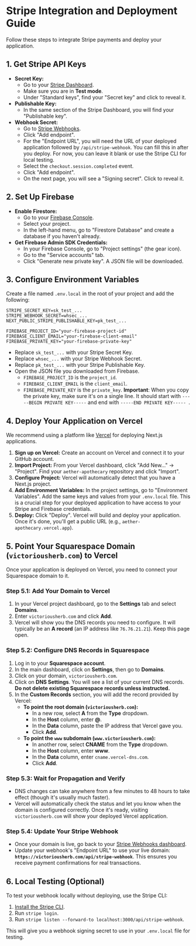 # Stripe Integration and Deployment Guide

Follow these steps to integrate Stripe payments and deploy your application.

## 1. Get Stripe API Keys

*   **Secret Key:**
    *   Go to your [Stripe Dashboard](https://dashboard.stripe.com/apikeys).
    *   Make sure you are in **Test mode**.
    *   Under "Standard keys", find your "Secret key" and click to reveal it.
*   **Publishable Key:**
    *   In the same section of the Stripe Dashboard, you will find your "Publishable key".
*   **Webhook Secret:**
    *   Go to [Stripe Webhooks](https://dashboard.stripe.com/webhooks).
    *   Click "Add endpoint".
    *   For the "Endpoint URL", you will need the URL of your deployed application followed by `/api/stripe-webhook`. You can fill this in after you deploy. For now, you can leave it blank or use the Stripe CLI for local testing.
    *   Select the `checkout.session.completed` event.
    *   Click "Add endpoint".
    *   On the next page, you will see a "Signing secret". Click to reveal it.

## 2. Set Up Firebase

*   **Enable Firestore:**
    *   Go to your [Firebase Console](https://console.firebase.google.com/).
    *   Select your project.
    *   In the left-hand menu, go to "Firestore Database" and create a database if you haven't already.
*   **Get Firebase Admin SDK Credentials:**
    *   In your Firebase Console, go to "Project settings" (the gear icon).
    *   Go to the "Service accounts" tab.
    *   Click "Generate new private key". A JSON file will be downloaded.

## 3. Configure Environment Variables

Create a file named `.env.local` in the root of your project and add the following:

```
STRIPE_SECRET_KEY=sk_test_...
STRIPE_WEBHOOK_SECRET=whsec_...
NEXT_PUBLIC_STRIPE_PUBLISHABLE_KEY=pk_test_...

FIREBASE_PROJECT_ID="your-firebase-project-id"
FIREBASE_CLIENT_EMAIL="your-firebase-client-email"
FIREBASE_PRIVATE_KEY="your-firebase-private-key"
```

*   Replace `sk_test_...` with your Stripe Secret Key.
*   Replace `whsec_...` with your Stripe Webhook Secret.
*   Replace `pk_test_...` with your Stripe Publishable Key.
*   Open the JSON file you downloaded from Firebase.
    *   `FIREBASE_PROJECT_ID` is the `project_id`.
    *   `FIREBASE_CLIENT_EMAIL` is the `client_email`.
    *   `FIREBASE_PRIVATE_KEY` is the `private_key`.  **Important**: When you copy the private key, make sure it's on a single line. It should start with `-----BEGIN PRIVATE KEY-----` and end with `-----END PRIVATE KEY-----
`.

## 4. Deploy Your Application on Vercel

We recommend using a platform like [Vercel](https://vercel.com) for deploying Next.js applications.

1.  **Sign up on Vercel:** Create an account on Vercel and connect it to your GitHub account.
2.  **Import Project:** From your Vercel dashboard, click "Add New..." -> "Project". Find your `aether-apothecary` repository and click "Import".
3.  **Configure Project:** Vercel will automatically detect that you have a Next.js project.
4.  **Add Environment Variables:** In the project settings, go to "Environment Variables". Add the same keys and values from your `.env.local` file. This is a crucial step for your deployed application to have access to your Stripe and Firebase credentials.
5.  **Deploy:** Click "Deploy". Vercel will build and deploy your application. Once it's done, you'll get a public URL (e.g., `aether-apothecary.vercel.app`).

## 5. Point Your Squarespace Domain (`victoriousherb.com`) to Vercel

Once your application is deployed on Vercel, you need to connect your Squarespace domain to it.

### Step 5.1: Add Your Domain to Vercel

1.  In your Vercel project dashboard, go to the **Settings** tab and select **Domains**.
2.  Enter `victoriousherb.com` and click **Add**.
3.  Vercel will show you the DNS records you need to configure. It will typically be an **A record** (an IP address like `76.76.21.21`). Keep this page open.

### Step 5.2: Configure DNS Records in Squarespace

1.  Log in to your **Squarespace account**.
2.  In the main dashboard, click on **Settings**, then go to **Domains**.
3.  Click on your domain, `victoriousherb.com`.
4.  Click on **DNS Settings**. You will see a list of your current DNS records. **Do not delete existing Squarespace records unless instructed.**
5.  In the **Custom Records** section, you will add the record provided by Vercel:
    *   **To point the root domain (`victoriousherb.com`):**
        *   In a new row, select **A** from the **Type** dropdown.
        *   In the **Host** column, enter **@**.
        *   In the **Data** column, paste the IP address that Vercel gave you.
        *   Click **Add**.
    *   **To point the `www` subdomain (`www.victoriousherb.com`):**
        *   In another row, select **CNAME** from the **Type** dropdown.
        *   In the **Host** column, enter **www**.
        *   In the **Data** column, enter `cname.vercel-dns.com`.
        *   Click **Add**.

### Step 5.3: Wait for Propagation and Verify

*   DNS changes can take anywhere from a few minutes to 48 hours to take effect (though it's usually much faster).
*   Vercel will automatically check the status and let you know when the domain is configured correctly. Once it's ready, visiting `victoriousherb.com` will show your deployed Vercel application.

### Step 5.4: Update Your Stripe Webhook

*   Once your domain is live, go back to your [Stripe Webhooks dashboard](https://dashboard.stripe.com/webhooks).
*   Update your webhook's "Endpoint URL" to use your live domain: **`https://victoriousherb.com/api/stripe-webhook`**. This ensures you receive payment confirmations for real transactions.

## 6. Local Testing (Optional)

To test your webhook locally without deploying, use the Stripe CLI:

1.  [Install the Stripe CLI](https://stripe.com/docs/stripe-cli).
2.  Run `stripe login`.
3.  Run `stripe listen --forward-to localhost:3000/api/stripe-webhook`.

This will give you a webhook signing secret to use in your `.env.local` file for testing.
